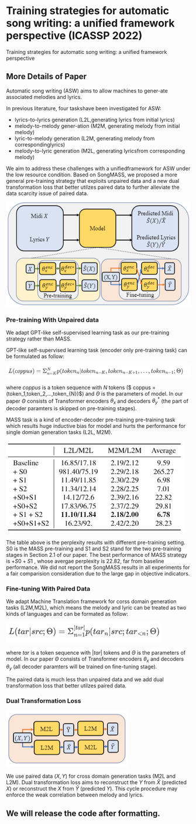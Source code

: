 # Training strategies for automatic song writing: a unified framework perspective (ICASSP 2022)

Training strategies for automatic song writing: a unified framework perspective

## More Details of Paper

Automatic song writing (ASW) aims to allow machines to gener-ate associated melodies and lyrics. 

In previous literature, four taskshave  been  investigated  for  ASW: 

* lyrics-to-lyrics  generation  (L2L,generating lyrics from initial lyrics) 
* melody-to-melody gener-ation (M2M, generating melody from initial melody)
* lyric-to-melody generation (L2M, generating melody from correspondinglyrics)
* melody-to-lyric generation (M2L, generating lyricsfrom corresponding melody)

We aim to address these challenges with a unifiedframework for ASW under the low resource condition.  Based  on SongMASS, we proposed a more general pre-training strategy that exploits unpaired data and a new dual transformation loss that better utilzes paired data to further alleviate the data scarcity issue of paired data.

![image-20220211174427854](https://github.com/DrWelles/ASW/blob/main/pic/image-20220211174427854.png)

### Pre-training With Unpaired data

We adapt GPT-like self-supervised learning task as our pre-training strategy rather than MASS.

GPT-like self-supervised learning task (encoder only pre-training task) can be formulated as follow:

![1](https://github.com/DrWelles/ASW/blob/main/pic/formulation1_20220212000040.png)

where $coppus$ is a token sequence with $N$ tokens ($ coppus = (token_1,token_2,...,token_{N})$) and $\Theta$ is the parameters of model. In our paper $\Theta$ consists of Transformer encoders $\theta_x$ and decoders $\theta_y^*$ (the  part of decoder paramters is skipped on pre-training stages).

MASS task is a kind of encoder-decoder pre-training pre-training task which results huge inductive bias for model and hurts the performance for single domian generation tasks (L2L, M2M).

![image-20220211173228031](https://github.com/DrWelles/ASW/blob/main/pic/image-20220211173228031.png)

The table above is the perplexity results with different pre-training setting. S0 is the MASS pre-training and S1 and S2 stand for the two pre-training stages in Section 2.1 of our paper.  The best performance of MASS strategy is $+S0+S1$ , whose avergae perplexity  is 22.82, far from baseline performance. We did not report the SongMASS results in all  experiments for a fair comparision consideration due to the large gap in objective  indicators.



### Fine-tuning With Paired Data

We adapt Machine Translation framework for corss domain generation tasks (L2M,M2L), which means the melody and lyric can be treated as two kinds of languages and can be formated as follow:

![](https://github.com/DrWelles/ASW/blob/main/pic/formulation2_20220212000040.png)

where $tar$ is a token sequence with $|tar|$ tokens  and $\Theta$ is the parameters of model. In our paper $\Theta$ consists of Transformer encoders $\theta_x$ and decoders $\theta_y$ (all decoder paramters will be trained on fine-tuning stage).  

The paired data is much less than unpaired data and we add dual  transformation  loss that better utilzes paired data.

### Dual  Transformation  Loss

![image-20220211174635962](https://github.com/DrWelles/ASW/blob/main/pic/image-20220211174635962.png)



We use paired data $(X,Y)$ for cross domain generation tasks (M2L and L2M). Dual transformation  loss aims to reconstruct the $Y$ from $\hat{X}$ (predicted $X$) or reconstruct the $X$ from $\hat{Y}$ (predicted $Y$). This cycle procedure may enforce the weak correlation between melody and lyrics.



## We will release the code after formatting.





